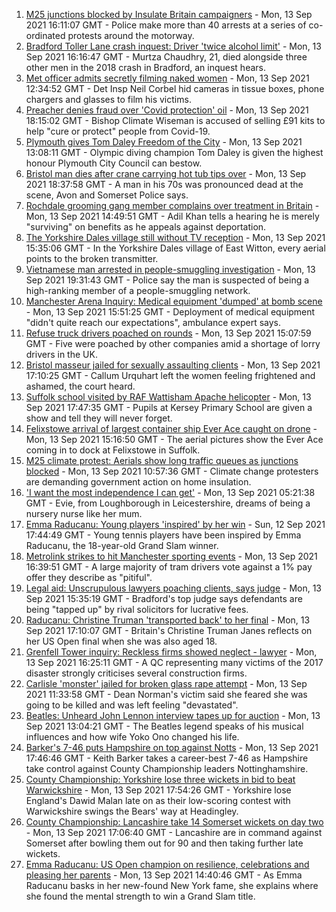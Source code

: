 1. [M25 junctions blocked by Insulate Britain campaigners](https://www.bbc.co.uk/news/uk-england-beds-bucks-herts-58543603?at_medium=RSS&at_campaign=KARANGA) - Mon, 13 Sep 2021 16:11:07 GMT - Police make more than 40 arrests at a series of co-ordinated protests around the motorway.
2. [Bradford Toller Lane crash inquest: Driver 'twice alcohol limit'](https://www.bbc.co.uk/news/uk-england-leeds-58543228?at_medium=RSS&at_campaign=KARANGA) - Mon, 13 Sep 2021 16:16:47 GMT - Murtza Chaudhry, 21, died alongside three other men in the 2018 crash in Bradford, an inquest hears.
3. [Met officer admits secretly filming naked women](https://www.bbc.co.uk/news/uk-england-london-58545510?at_medium=RSS&at_campaign=KARANGA) - Mon, 13 Sep 2021 12:34:52 GMT - Det Insp Neil Corbel hid cameras in tissue boxes, phone chargers and glasses to film his victims.
4. [Preacher denies fraud over 'Covid protection' oil](https://www.bbc.co.uk/news/uk-england-london-58552316?at_medium=RSS&at_campaign=KARANGA) - Mon, 13 Sep 2021 18:15:02 GMT - Bishop Climate Wiseman is accused of selling £91 kits to help "cure or protect" people from Covid-19.
5. [Plymouth gives Tom Daley Freedom of the City](https://www.bbc.co.uk/news/uk-england-devon-58544754?at_medium=RSS&at_campaign=KARANGA) - Mon, 13 Sep 2021 13:08:11 GMT - Olympic diving champion Tom Daley is given the highest honour Plymouth City Council can bestow.
6. [Bristol man dies after crane carrying hot tub tips over](https://www.bbc.co.uk/news/uk-england-bristol-58543885?at_medium=RSS&at_campaign=KARANGA) - Mon, 13 Sep 2021 18:37:58 GMT - A man in his 70s was pronounced dead at the scene, Avon and Somerset Police says.
7. [Rochdale grooming gang member complains over treatment in Britain](https://www.bbc.co.uk/news/uk-england-manchester-58544111?at_medium=RSS&at_campaign=KARANGA) - Mon, 13 Sep 2021 14:49:51 GMT - Adil Khan tells a hearing he is merely "surviving" on benefits as he appeals against deportation.
8. [The Yorkshire Dales village still without TV reception](https://www.bbc.co.uk/news/uk-england-york-north-yorkshire-58544594?at_medium=RSS&at_campaign=KARANGA) - Mon, 13 Sep 2021 15:35:06 GMT - In the Yorkshire Dales village of East Witton, every aerial points to the broken transmitter.
9. [Vietnamese man arrested in people-smuggling investigation](https://www.bbc.co.uk/news/uk-england-birmingham-58551734?at_medium=RSS&at_campaign=KARANGA) - Mon, 13 Sep 2021 19:31:43 GMT - Police say the man is suspected of being a high-ranking member of a people-smuggling network.
10. [Manchester Arena Inquiry: Medical equipment 'dumped' at bomb scene](https://www.bbc.co.uk/news/uk-england-manchester-58546836?at_medium=RSS&at_campaign=KARANGA) - Mon, 13 Sep 2021 15:51:25 GMT - Deployment of medical equipment "didn't quite reach our expectations", ambulance expert says.
11. [Refuse truck drivers poached on rounds](https://www.bbc.co.uk/news/uk-england-somerset-58543631?at_medium=RSS&at_campaign=KARANGA) - Mon, 13 Sep 2021 15:07:59 GMT - Five were poached by other companies amid a shortage of lorry drivers in the UK.
12. [Bristol masseur jailed for sexually assaulting clients](https://www.bbc.co.uk/news/uk-england-bristol-58547454?at_medium=RSS&at_campaign=KARANGA) - Mon, 13 Sep 2021 17:10:25 GMT - Callum Urquhart left the women feeling frightened and ashamed, the court heard.
13. [Suffolk school visited by RAF Wattisham Apache helicopter](https://www.bbc.co.uk/news/uk-england-suffolk-58552257?at_medium=RSS&at_campaign=KARANGA) - Mon, 13 Sep 2021 17:47:35 GMT - Pupils at Kersey Primary School are given a show and tell they will never forget.
14. [Felixstowe arrival of largest container ship Ever Ace caught on drone](https://www.bbc.co.uk/news/uk-england-suffolk-58550645?at_medium=RSS&at_campaign=KARANGA) - Mon, 13 Sep 2021 15:16:50 GMT - The aerial pictures show the Ever Ace coming in to dock at Felixstowe in Suffolk.
15. [M25 climate protest: Aerials show long traffic queues as junctions blocked](https://www.bbc.co.uk/news/uk-58544189?at_medium=RSS&at_campaign=KARANGA) - Mon, 13 Sep 2021 10:57:36 GMT - Climate change protesters are demanding government action on home insulation.
16. ['I want the most independence I can get'](https://www.bbc.co.uk/news/uk-england-leicestershire-58501877?at_medium=RSS&at_campaign=KARANGA) - Mon, 13 Sep 2021 05:21:38 GMT - Evie, from Loughborough in Leicestershire, dreams of being a nursery nurse like her mum.
17. [Emma Raducanu: Young players 'inspired' by her win](https://www.bbc.co.uk/news/uk-58539735?at_medium=RSS&at_campaign=KARANGA) - Sun, 12 Sep 2021 17:44:49 GMT - Young tennis players have been inspired by Emma Raducanu, the 18-year-old Grand Slam winner.
18. [Metrolink strikes to hit Manchester sporting events](https://www.bbc.co.uk/news/uk-england-manchester-58551233?at_medium=RSS&at_campaign=KARANGA) - Mon, 13 Sep 2021 16:39:51 GMT - A large majority of tram drivers vote against a 1% pay offer they describe as "pitiful".
19. [Legal aid: Unscrupulous lawyers poaching clients, says judge](https://www.bbc.co.uk/news/uk-england-leeds-58546045?at_medium=RSS&at_campaign=KARANGA) - Mon, 13 Sep 2021 15:35:19 GMT - Bradford's top judge says defendants are being "tapped up" by rival solicitors for lucrative fees.
20. [Raducanu: Christine Truman 'transported back' to her final](https://www.bbc.co.uk/news/uk-england-suffolk-58545236?at_medium=RSS&at_campaign=KARANGA) - Mon, 13 Sep 2021 17:10:07 GMT - Britain's Christine Truman Janes reflects on her US Open final when she was also aged 18.
21. [Grenfell Tower inquiry: Reckless firms showed neglect - lawyer](https://www.bbc.co.uk/news/uk-58547901?at_medium=RSS&at_campaign=KARANGA) - Mon, 13 Sep 2021 16:25:11 GMT - A QC representing many victims of the 2017 disaster strongly criticises several construction firms.
22. [Carlisle 'monster' jailed for broken glass rape attempt](https://www.bbc.co.uk/news/uk-england-cumbria-58546353?at_medium=RSS&at_campaign=KARANGA) - Mon, 13 Sep 2021 11:33:58 GMT - Dean Norman's victim said she feared she was going to be killed and was left feeling "devastated".
23. [Beatles: Unheard John Lennon interview tapes up for auction](https://www.bbc.co.uk/news/uk-england-merseyside-58546827?at_medium=RSS&at_campaign=KARANGA) - Mon, 13 Sep 2021 13:04:21 GMT - The Beatles legend speaks of his musical influences and how wife Yoko Ono changed his life.
24. [Barker's 7-46 puts Hampshire on top against Notts](https://www.bbc.co.uk/sport/cricket/58547334?at_medium=RSS&at_campaign=KARANGA) - Mon, 13 Sep 2021 17:46:46 GMT - Keith Barker takes a career-best 7-46 as Hampshire take control against County Championship leaders Nottinghamshire.
25. [County Championship: Yorkshire lose three wickets in bid to beat Warwickshire](https://www.bbc.co.uk/sport/cricket/58548903?at_medium=RSS&at_campaign=KARANGA) - Mon, 13 Sep 2021 17:54:26 GMT - Yorkshire lose England's Dawid Malan late on as their low-scoring contest with Warwickshire swings the Bears' way at Headingley.
26. [County Championship: Lancashire take 14 Somerset wickets on day two](https://www.bbc.co.uk/sport/cricket/58547162?at_medium=RSS&at_campaign=KARANGA) - Mon, 13 Sep 2021 17:06:40 GMT - Lancashire are in command against Somerset after bowling them out for 90 and then taking further late wickets.
27. [Emma Raducanu: US Open champion on resilience, celebrations and pleasing her parents](https://www.bbc.co.uk/sport/tennis/58545870?at_medium=RSS&at_campaign=KARANGA) - Mon, 13 Sep 2021 14:40:46 GMT - As Emma Raducanu basks in her new-found New York fame, she explains where she found the mental strength to win a Grand Slam title.
